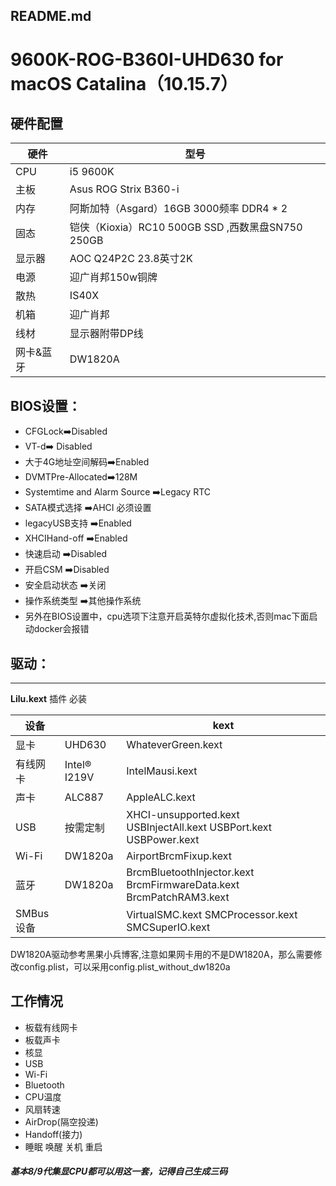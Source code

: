 ## README.md

# 9600K-ROG-B360I-UHD630 for macOS Catalina（10.15.7）

## 硬件配置

| 硬件      | 型号                                              |
| --------- | ------------------------------------------------- |
| CPU       | i5 9600K                                          |
| 主板      | Asus ROG Strix B360-i                             |
| 内存      | 阿斯加特（Asgard）16GB 3000频率 DDR4 * 2          |
| 固态      | 铠侠（Kioxia）RC10 500GB SSD ,西数黑盘SN750 250GB |
| 显示器    | AOC Q24P2C 23.8英寸2K                             |
| 电源      | 迎广肖邦150w铜牌                                  |
| 散热      | IS40X                                             |
| 机箱      | 迎广肖邦                                          |
| 线材      | 显示器附带DP线                                    |
| 网卡&蓝牙 | DW1820A                                           |

## BIOS设置：

- CFGLock➡️Disabled
- VT-d➡️ Disabled
- 大于4G地址空间解码➡️Enabled
- DVMTPre-Allocated➡️128M
- Systemtime and Alarm Source ➡️Legacy RTC
- SATA模式选择 ➡️AHCI 必须设置
- legacyUSB支持 ➡️Enabled
- XHCIHand-off ➡️Enabled
- 快速启动 ➡️Disabled
- 开启CSM ➡️Disabled
- 安全启动状态 ➡️关闭
- 操作系统类型 ➡️其他操作系统
- 另外在BIOS设置中，cpu选项下注意开启英特尔虚拟化技术,否则mac下面启动docker会报错

## 驱动：

------

**Lilu.kext** 插件 必装

| 设备      |              | kext                                                         |
| --------- | ------------ | ------------------------------------------------------------ |
| 显卡      | UHD630       | WhateverGreen.kext                                           |
| 有线网卡  | Intel® I219V | IntelMausi.kext                                              |
| 声卡      | ALC887       | AppleALC.kext                                                |
| USB       | 按需定制     | XHCI-unsupported.kext USBInjectAll.kext USBPort.kext USBPower.kext |
| Wi-Fi     | DW1820a      | AirportBrcmFixup.kext                                        |
| 蓝牙      | DW1820a      | BrcmBluetoothInjector.kext BrcmFirmwareData.kext BrcmPatchRAM3.kext |
| SMBus设备 |              | VirtualSMC.kext SMCProcessor.kext SMCSuperIO.kext            |

DW1820A驱动参考黑果小兵博客,注意如果网卡用的不是DW1820A，那么需要修改config.plist，可以采用config.plist_without_dw1820a

## 工作情况

- 板载有线网卡
-  板载声卡
-  核显
-  USB
-  Wi-Fi
-  Bluetooth
-  CPU温度
-  风扇转速
-  AirDrop(隔空投递)
-  Handoff(接力)
-  睡眠 唤醒 关机 重启

##### 基本8/9代集显CPU都可以用这一套，记得自己生成三码

